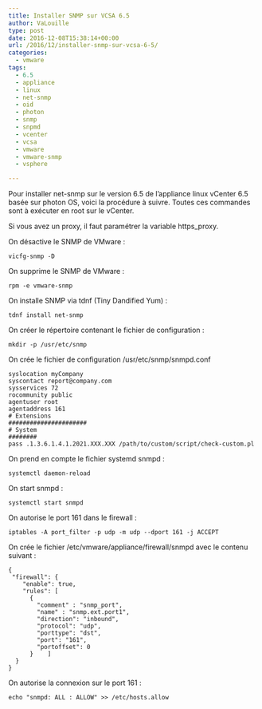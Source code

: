 ```yaml
---
title: Installer SNMP sur VCSA 6.5
author: VaLouille
type: post
date: 2016-12-08T15:38:14+00:00
url: /2016/12/installer-snmp-sur-vcsa-6-5/
categories:
  - vmware
tags:
  - 6.5
  - appliance
  - linux
  - net-snmp
  - oid
  - photon
  - snmp
  - snpmd
  - vcenter
  - vcsa
  - vmware
  - vmware-snmp
  - vsphere

---
```

Pour installer net-snmp sur le version 6.5 de l&rsquo;appliance linux vCenter 6.5 basée sur photon OS, voici la procédure à suivre. Toutes ces commandes sont à exécuter en root sur le vCenter.

Si vous avez un proxy, il faut paramétrer la variable https_proxy.

On désactive le SNMP de VMware :

```
vicfg-snmp -D
```

On supprime le SNMP de VMware :

```
rpm -e vmware-snmp
```

On installe SNMP via tdnf (Tiny Dandified Yum) :

```
tdnf install net-snmp
```

On créer le répertoire contenant le fichier de configuration :

```
mkdir -p /usr/etc/snmp
```

On crée le fichier de configuration /usr/etc/snmp/snmpd.conf

```
syslocation myCompany
syscontact report@company.com
sysservices 72
rocommunity public
agentuser root
agentaddress 161
# Extensions
######################
# System
########
pass .1.3.6.1.4.1.2021.XXX.XXX /path/to/custom/script/check-custom.pl
```

On prend en compte le fichier systemd snmpd :

```
systemctl daemon-reload
```

On start snmpd :

```
systemctl start snmpd
```

On autorise le port 161 dans le firewall :

```
iptables -A port_filter -p udp -m udp --dport 161 -j ACCEPT
```

On crée le fichier /etc/vmware/appliance/firewall/snmpd avec le contenu suivant :

```
{
 "firewall": {
    "enable": true,
    "rules": [
      {
        "comment" : "snmp_port",
        "name" : "snmp.ext.port1",
        "direction": "inbound",
        "protocol": "udp",
        "porttype": "dst",
        "port": "161",
        "portoffset": 0
      }    ]
  }
}
```

On autorise la connexion sur le port 161 :

```
echo "snmpd: ALL : ALLOW" >> /etc/hosts.allow
```
